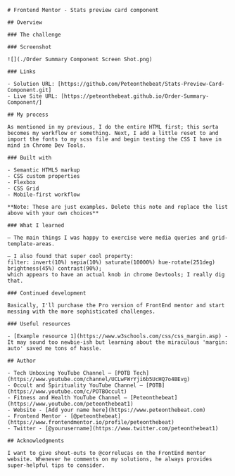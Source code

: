     # Frontend Mentor - Stats preview card component

    ## Overview

    ### The challenge

    ### Screenshot

    ![](./Order Summary Component Screen Shot.png)

    ### Links

    - Solution URL: [https://github.com/Peteonthebeat/Stats-Preview-Card-Component.git]
    - Live Site URL: [https://peteonthebeat.github.io/Order-Summary-Component/]

    ## My process

    As mentioned in my previous, I do the entire HTML first; this sorta becomes my workflow or something. Next, I add a little reset to and import the fonts to my scss file and begin testing the CSS I have in mind in Chrome Dev Tools.

    ### Built with

    - Semantic HTML5 markup
    - CSS custom properties
    - Flexbox
    - CSS Grid
    - Mobile-first workflow

    **Note: These are just examples. Delete this note and replace the list above with your own choices**

    ### What I learned

    — The main things I was happy to exercise were media queries and grid-template-areas.

    — I also found that super cool property:
    filter: invert(10%) sepia(10%) saturate(10000%) hue-rotate(251deg) brightness(45%) contrast(90%);
    which appears to have an actual knob in chrome Devtools; I really dig that.

    ### Continued development

    Basically, I'll purchase the Pro version of FrontEnd mentor and start messing with the more sophisticated challenges.

    ### Useful resources

    - [Example resource 1](https://www.w3schools.com/css/css_margin.asp) - It may sound too newbie-ish but learning about the miraculous 'margin: auto' saved me tons of hassle.

    ## Author

    - Tech Unboxing YouTube Channel — [POTB Tech] (https://www.youtube.com/channel/UCLwFWrYji6b5UcHQ7o4BEvg)
    - Occult and Spirituality YouTube Channel — [POTB] (https://www.youtube.com/c/POTBOccult)
    - Fitness and Health YouTube Channel — [Peteonthebeat] (https://www.youtube.com/peteonthebeat1)
    - Website - [Add your name here](https://www.peteonthebeat.com)
    - Frontend Mentor - [@peteonthebeat](https://www.frontendmentor.io/profile/peteonthebeat)
    - Twitter - [@yourusername](https://www.twitter.com/peteonthebeat1)

    ## Acknowledgments

    I want to give shout-outs to @correlucas on the FrontEnd mentor website. Whenever he comments on my solutions, he always provides super-helpful tips to consider.
